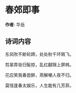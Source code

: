 # 春郊即事

**作者**: 华岳

## 诗词内容

东风吹不断轮蹄，处处秋千环珮飞。

剪翠弄妆归髻掠，乱红翻锦上屏帏。

花应笑我春尝醉，燕解嘲人夜不归。

莫怪逢春太娱乐，人生能有几芳菲。

